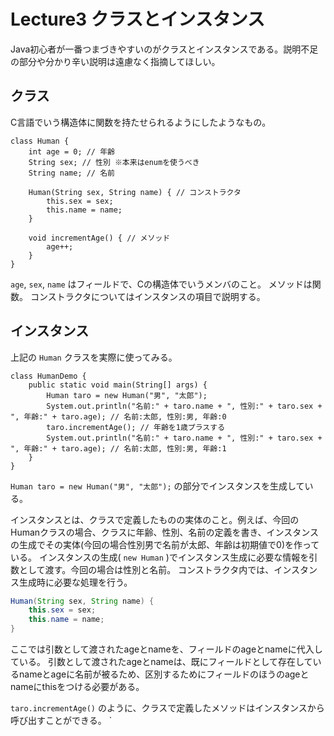 # Lecture3 クラスとインスタンス
Java初心者が一番つまづきやすいのがクラスとインスタンスである。説明不足の部分や分かり辛い説明は遠慮なく指摘してほしい。

## クラス
C言語でいう構造体に関数を持たせられるようにしたようなもの。

```例:java
class Human {
    int age = 0; // 年齢
    String sex; // 性別 ※本来はenumを使うべき
    String name; // 名前

    Human(String sex, String name) { // コンストラクタ
        this.sex = sex;
        this.name = name;
    }
    
    void incrementAge() { // メソッド
        age++;
    }
}
```

`age`, `sex`, `name` はフィールドで、Cの構造体でいうメンバのこと。
メソッドは関数。
コンストラクタについてはインスタンスの項目で説明する。

## インスタンス
上記の `Human` クラスを実際に使ってみる。

```HumanDemo.java:java
class HumanDemo {
    public static void main(String[] args) {
        Human taro = new Human("男", "太郎");
        System.out.println("名前:" + taro.name + ", 性別:" + taro.sex + ", 年齢:" + taro.age); // 名前:太郎, 性別:男, 年齢:0
        taro.incrementAge(); // 年齢を1歳プラスする
        System.out.println("名前:" + taro.name + ", 性別:" + taro.sex + ", 年齢:" + taro.age); // 名前:太郎, 性別:男, 年齢:1
    }
}
```

`Human taro = new Human("男", "太郎");` の部分でインスタンスを生成している。

インスタンスとは、クラスで定義したものの実体のこと。例えば、今回のHumanクラスの場合、クラスに年齢、性別、名前の定義を書き、インスタンスの生成でその実体(今回の場合性別男で名前が太郎、年齢は初期値で0)を作っている。
インスタンスの生成( `new Human` )でインスタンス生成に必要な情報を引数として渡す。今回の場合は性別と名前。
コンストラクタ内では、インスタンス生成時に必要な処理を行う。

```java
Human(String sex, String name) {
    this.sex = sex;
    this.name = name;
}
```

ここでは引数として渡されたageとnameを、フィールドのageとnameに代入している。
引数として渡されたageとnameは、既にフィールドとして存在しているnameとageに名前が被るため、区別するためにフィールドのほうのageとnameにthisをつける必要がある。

`taro.incrementAge()` のように、クラスで定義したメソッドはインスタンスから呼び出すことができる。
`
